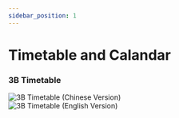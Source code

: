 ```yaml
---
sidebar_position: 1
---
```


# Timetable and Calandar
<h3>3B Timetable</h3>
<img title="3B Timetable (Chinese Version)" src="https://4f994d04cc.cbaul-cdnwnd.com/50b8c57567691d8db3c55735d5db76c6/200000041-29e5129e54/3B_Timetable_ChiVersion.webp?ph=4f994d04cc"></img>
<br/><img title="3B Timetable (English Version)" src="https://4f994d04cc.cbaul-cdnwnd.com/50b8c57567691d8db3c55735d5db76c6/200000039-5eaf25eaf4/3B_Timetable_EngVersion.webp?ph=4f994d04cc="></img>